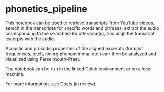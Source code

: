 # phonetics_pipeline

This notebook can be used to retrieve transcripts from YouTube videos, search in the transcripts for specific words and phrases, extract the audio corresponding to the searched-for utterance(s), and align the transcript excerpts with the audio. 

Acoustic and prosodic properties of the aligned excerpts (formant frequencies, pitch, timing phenomenona,  etc.) can then be analyzed and visualized using Parselmouth-Praat.

The notebook can be run in the linked Colab environment or on a local machine.

For more information, see Coats (in review). 
